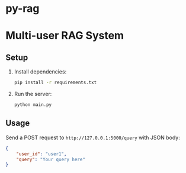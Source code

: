 # py-rag

# Multi-user RAG System

## Setup

1. Install dependencies:
    ```sh
    pip install -r requirements.txt
    ```

2. Run the server:
    ```sh
    python main.py
    ```

## Usage

Send a POST request to `http://127.0.0.1:5000/query` with JSON body:
```json
{
    "user_id": "user1",
    "query": "Your query here"
}
```